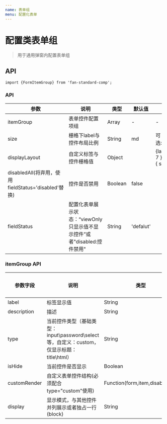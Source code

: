 ```yaml
---
name: 表单组
menu: 配置化表单
---
```


# 配置类表单组

> 用于通用弹窗内配置表单组

## API

```
import {FormItemGroup} from 'fan-standard-comp';
```
### API
| 参数      | 说明                                      | 类型         | 默认值 | 参考值 |
|----------|------------------------------------------|-------------|-------|-------|
| itemGroup | 表单控件配置项组 | Array | - |- |
| size | 栅格下label与控件布局比例 | String | md |可选:xs,sm,md,lg,lg |
| displayLayout | 自定义标签与控件栅格值 | Object |  |{labelCol: { span: 7 },  wrapperCol: { span: 15 },} |
| disabledAll(将弃用，使用 fieldStatus='disabled'替换)| 控件是否禁用 | Boolean | false | |
| fieldStatus | 配置化表单展示状态：“viewOnly 只显示值不显示控件”或者"disabled:控件禁用" | String | 'defalut' | |
      

### itemGroup API

| 参数字段      | 说明  |   类型   |必选项|
|----------|------|-------------|------|
| label | 标签显示值 | String | 是 |
| description | 描述 | String | 是 |
| type | 当前控件类型（基础类型：input\password\select等，自定义：custom，仅显示标题：title\html） | String | 是 |
| isHide | 当前控件是否显示 | Boolean | 否 |
| customRender | 自定义表单控件结构(必须配合type="custom"使用) | Function(form,item,disabledAll) | 否 
| display | 显示模式，与其他控件并列展示或者独占一行(block) | String | 否 |
